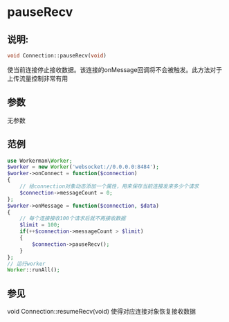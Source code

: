 # pauseRecv
## 说明:
```php
void Connection::pauseRecv(void)
```

使当前连接停止接收数据。该连接的onMessage回调将不会被触发。此方法对于上传流量控制非常有用

## 参数

无参数


## 范例

```php
use Workerman\Worker;
$worker = new Worker('websocket://0.0.0.0:8484');
$worker->onConnect = function($connection)
{
    // 给connection对象动态添加一个属性，用来保存当前连接发来多少个请求
    $connection->messageCount = 0;
};
$worker->onMessage = function($connection, $data)
{
    // 每个连接接收100个请求后就不再接收数据
    $limit = 100;
    if(++$connection->messageCount > $limit)
    {
        $connection->pauseRecv();
    }
};
// 运行worker
Worker::runAll();
```

## 参见
void Connection::resumeRecv(void) 使得对应连接对象恢复接收数据
